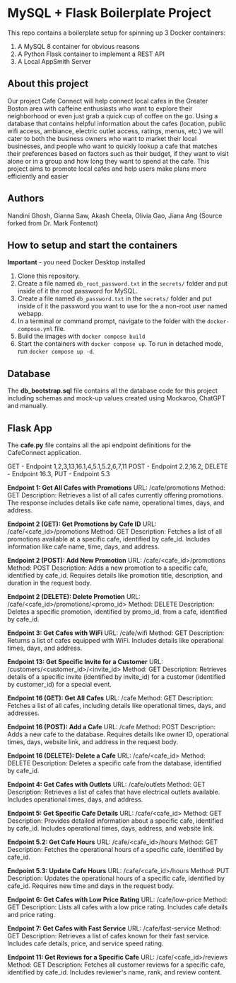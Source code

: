 # MySQL + Flask Boilerplate Project

This repo contains a boilerplate setup for spinning up 3 Docker containers: 
1. A MySQL 8 container for obvious reasons
1. A Python Flask container to implement a REST API
1. A Local AppSmith Server

## About this project

Our project Cafe Connect will help connect local cafes in the Greater Boston area with caffeine enthusiasts who want to explore their neighborhood or even just grab a quick cup of coffee on the go. Using a database that contains helpful information about the cafes (location, public wifi access, ambiance, electric outlet access, ratings, menus, etc.) we will cater to both the business owners who want to market their local businesses, and people who want to quickly lookup a cafe that matches their preferences based on factors such as their budget, if they want to visit alone or in a group and how long they want to spend at the cafe. This project aims to promote local cafes and help users make plans more efficiently and easier

## Authors

Nandini Ghosh, Gianna Saw, Akash Cheela, Olivia Gao, Jiana Ang
(Source forked from Dr. Mark Fontenot)

## How to setup and start the containers
**Important** - you need Docker Desktop installed

1. Clone this repository.  
1. Create a file named `db_root_password.txt` in the `secrets/` folder and put inside of it the root password for MySQL. 
1. Create a file named `db_password.txt` in the `secrets/` folder and put inside of it the password you want to use for the a non-root user named webapp. 
1. In a terminal or command prompt, navigate to the folder with the `docker-compose.yml` file.  
1. Build the images with `docker compose build`
1. Start the containers with `docker compose up`.  To run in detached mode, run `docker compose up -d`. 

## Database 

The **db_bootstrap.sql** file contains all the database code for this project including schemas and mock-up values created using Mockaroo, ChatGPT and manually.

## Flask App

The **cafe.py** file contains all the api endpoint definitions for the CafeConnect application.

GET - Endpoint 1,2,3,13,16.1,4,5.1,5.2,6,7,11
POST - Endpoint 2.2,16.2,
DELETE - Endpoint 16.3,
PUT - Endpoint 5.3

**Endpoint 1: Get All Cafes with Promotions**
URL: /cafe/promotions
Method: GET
Description: Retrieves a list of all cafes currently offering promotions. The response includes details like cafe name, operational times, days, and address.

**Endpoint 2 (GET): Get Promotions by Cafe ID**
URL: /cafe/<cafe_id>/promotions
Method: GET
Description: Fetches a list of all promotions available at a specific cafe, identified by cafe_id. Includes information like cafe name, time, days, and address.

**Endpoint 2 (POST): Add New Promotion**
URL: /cafe/<cafe_id>/promotions
Method: POST
Description: Adds a new promotion to a specific cafe, identified by cafe_id. Requires details like promotion title, description, and duration in the request body.

**Endpoint 2 (DELETE): Delete Promotion**
URL: /cafe/<cafe_id>/promotions/<promo_id>
Method: DELETE
Description: Deletes a specific promotion, identified by promo_id, from a cafe, identified by cafe_id.

**Endpoint 3: Get Cafes with WiFi**
URL: /cafe/wifi
Method: GET
Description: Returns a list of cafes equipped with WiFi. Includes details like operational times, days, and address.

**Endpoint 13: Get Specific Invite for a Customer**
URL: /customers/<customer_id>/<invite_id>
Method: GET
Description: Retrieves details of a specific invite (identified by invite_id) for a customer (identified by customer_id) for a special event.

**Endpoint 16 (GET): Get All Cafes**
URL: /cafe
Method: GET
Description: Fetches a list of all cafes, including details like operational times, days, and addresses.

**Endpoint 16 (POST): Add a Cafe**
URL: /cafe
Method: POST
Description: Adds a new cafe to the database. Requires details like owner ID, operational times, days, website link, and address in the request body.

**Endpoint 16 (DELETE): Delete a Cafe**
URL: /cafe/<cafe_id>
Method: DELETE
Description: Deletes a specific cafe from the database, identified by cafe_id.

**Endpoint 4: Get Cafes with Outlets**
URL: /cafe/outlets
Method: GET
Description: Retrieves a list of cafes that have electrical outlets available. Includes operational times, days, and address.

**Endpoint 5: Get Specific Cafe Details**
URL: /cafe/<cafe_id>
Method: GET
Description: Provides detailed information about a specific cafe, identified by cafe_id. Includes operational times, days, address, and website link.

**Endpoint 5.2: Get Cafe Hours**
URL: /cafe/<cafe_id>/hours
Method: GET
Description: Fetches the operational hours of a specific cafe, identified by cafe_id.

**Endpoint 5.3: Update Cafe Hours**
URL: /cafe/<cafe_id>/hours
Method: PUT
Description: Updates the operational hours of a specific cafe, identified by cafe_id. Requires new time and days in the request body.

**Endpoint 6: Get Cafes with Low Price Rating**
URL: /cafe/low-price
Method: GET
Description: Lists all cafes with a low price rating. Includes cafe details and price rating.

**Endpoint 7: Get Cafes with Fast Service**
URL: /cafe/fast-service
Method: GET
Description: Retrieves a list of cafes known for their fast service. Includes cafe details, price, and service speed rating.

**Endpoint 11: Get Reviews for a Specific Cafe**
URL: /cafe/<cafe_id>/reviews
Method: GET
Description: Fetches all customer reviews for a specific cafe, identified by cafe_id. Includes reviewer's name, rank, and review content.